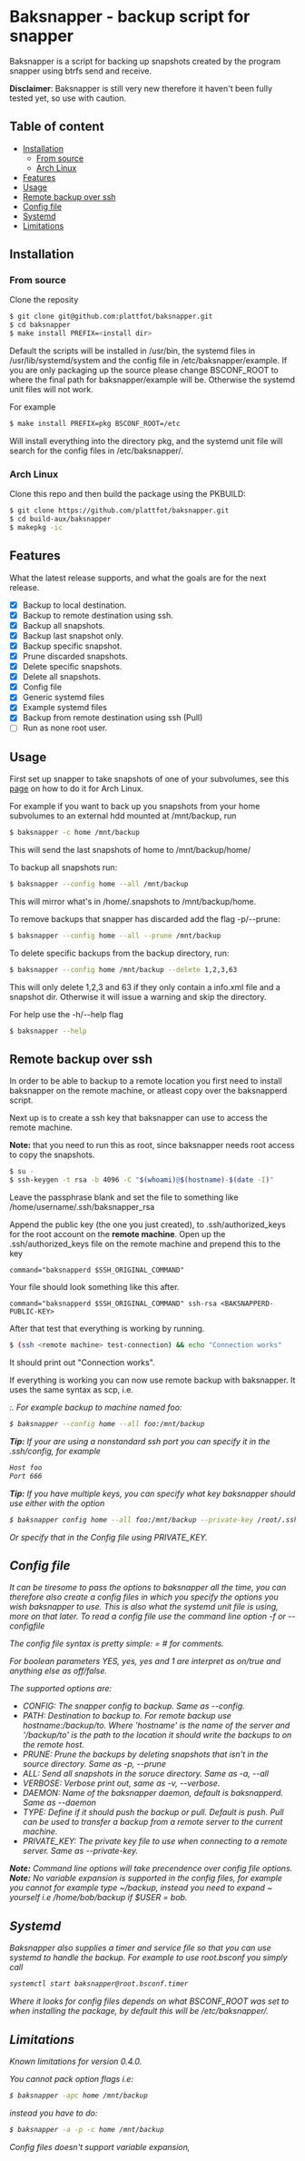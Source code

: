 # Baksnapper - backup script for snapper
Baksnapper is a script for backing up snapshots created by the program snapper using btrfs send and receive.

**Disclaimer**: Baksnapper is still very new therefore it haven't been fully tested yet, so use with caution.

## Table of content
- [Installation](#installation)
  - [From source](#from-source)
  - [Arch Linux](#arch-linux)
- [Features](#features)
- [Usage](#usage)
- [Remote backup over ssh](#remote-backup-over-ssh)
- [Config file](#config-file)
- [Systemd]($systemd)
- [Limitations](#limitations)

## Installation

### From source
Clone the reposity
```bash
$ git clone git@github.com:plattfot/baksnapper.git
$ cd baksnapper
$ make install PREFIX=<install dir>
```

Default the scripts will be installed in /usr/bin, the systemd files
in /usr/lib/systemd/system and the config file in /etc/baksnapper/example. If
you are only packaging up the source please change BSCONF_ROOT to
where the final path for baksnapper/example will be. Otherwise the
systemd unit files will not work.

For example
```bash
$ make install PREFIX=pkg BSCONF_ROOT=/etc
```

Will install everything into the directory pkg, and the systemd unit
file will search for the config files in /etc/baksnapper/.

### Arch Linux
Clone this repo and then build the package using the PKBUILD:
```bash
$ git clone https://github.com/plattfot/baksnapper.git
$ cd build-aux/baksnapper
$ makepkg -ic
```
## Features
What the latest release supports, and what the goals are for the next
release.

- [x] Backup to local destination.
- [x] Backup to remote destination using ssh.
- [x] Backup all snapshots.
- [x] Backup last snapshot only.
- [x] Backup specific snapshot.
- [x] Prune discarded snapshots.
- [x] Delete specific snapshots.
- [x] Delete all snapshots.
- [x] Config file
- [x] Generic systemd files
- [x] Example systemd files
- [x] Backup from remote destination using ssh (Pull)
- [ ] Run as none root user.

## Usage

First set up snapper to take snapshots of one of your subvolumes, see
this [page](https://wiki.archlinux.org/index.php/Snapper) on how to do
it for Arch Linux.

For example if you want to back up you snapshots from your home
subvolumes to an external hdd mounted at /mnt/backup, run

```bash
$ baksnapper -c home /mnt/backup
```

This will send the last snapshots of home to
/mnt/backup/home/<snapshot nr>

To backup all snapshots run:
```bash
$ baksnapper --config home --all /mnt/backup
```

This will mirror what's in /home/.snapshots to /mnt/backup/home.

To remove backups that snapper has discarded add the flag -p/--prune:
```bash
$ baksnapper --config home --all --prune /mnt/backup
```

To delete specific backups from the backup directory, run:
```bash
$ baksnapper --config home /mnt/backup --delete 1,2,3,63
```

This will only delete 1,2,3 and 63 if they only contain a info.xml
file and a snapshot dir. Otherwise it will issue a warning and skip
the directory.

For help use the -h/--help flag
```bash
$ baksnapper --help
```
## Remote backup over ssh

In order to be able to backup to a remote location you first need to
install baksnapper on the remote machine, or atleast copy over the
baksnapperd script.

Next up is to create a ssh key that baksnapper can use to access the
remote machine.

**Note:** that you need to run this as root, since baksnapper needs
root access to copy the snapshots.

```bash
$ su -
$ ssh-keygen -t rsa -b 4096 -C "$(whoami)@$(hostname)-$(date -I)"
```

Leave the passphrase blank and set the file to something like
/home/username/.ssh/baksnapper_rsa

Append the public key (the one you just created), to
.ssh/authorized_keys for the root account on the **remote machine**.
Open up the .ssh/authorized_keys file on the remote machine and
prepend this to the key

```
command="baksnapperd $SSH_ORIGINAL_COMMAND"
```

Your file should look something like this after.
```
command="baksnapperd $SSH_ORIGINAL_COMMAND" ssh-rsa <BAKSNAPPERD-PUBLIC-KEY>
```

After that test that everything is working by running.
```bash
$ (ssh <remote machine> test-connection) && echo "Connection works"
```

It should print out "Connection works".

If everything is working you can now use remote backup with
baksnapper.  It uses the same syntax as scp,
i.e. <address>:<path>. For example backup to machine named foo:

```bash
$ baksnapper --config home --all foo:/mnt/backup
```

**Tip:** If your are using a nonstandard ssh port you can specify it
in the .ssh/config, for example
```bash
Host foo
Port 666
```

**Tip:** If you have multiple keys, you can specify what key
baksnapper should use either with the option
```bash
$ baksnapper config home --all foo:/mnt/backup --private-key /root/.ssh/<BAKSNAPPERD-PRIVATE-KEY>
```
Or specify that in the Config file using PRIVATE_KEY.

## Config file

It can be tiresome to pass the options to baksnapper all the time, you
can therefore also create a config files in which you specify the
options you wish baksnapper to use. This is also what the systemd unit
file is using, more on that later.  To read a config file use the
command line option -f <conf> or --configfile <conf>

The config file syntax is pretty simple: <COMMAND> = <VALUE>
\# for comments.

For boolean parameters YES, yes, yes and 1 are interpret as on/true and
anything else as off/false.

The supported options are:
* CONFIG: The snapper config to backup. Same as --config.
* PATH: Destination to backup to. For remote backup use
        hostname:/backup/to. Where 'hostname' is the name of the
        server and '/backup/to' is the path to the location it should
        write the backups to on the remote host.
* PRUNE: Prune the backups by deleting snapshots that isn't in the source directory.
       Same as -p, --prune
* ALL: Send all snapshots in the soruce directory. Same as -a, --all
* VERBOSE: Verbose print out, same as -v, --verbose.
* DAEMON: Name of the baksnapper daemon, default is baksnapperd. Same as --daemon
* TYPE: Define if it should push the backup or pull. Default is push.
  	Pull can be used to transfer a backup from a remote server to
  	the current machine.
* PRIVATE_KEY: The private key file to use when connecting to a remote
  server. Same as --private-key.

**Note:** Command line options will take precendence over config file options.
**Note:** No variable expansion is supported in the config files, for
example you cannot for example type ~/backup, instead you need to
expand ~ yourself i.e /home/bob/backup if $USER = bob.

## Systemd

Baksnapper also supplies a timer and service file so that you can use
systemd to handle the backup.
For example to use root.bsconf you simply call

```bash
systemctl start baksnapper@root.bsconf.timer
```

Where it looks for config files depends on what BSCONF_ROOT was set to
when installing the package, by default this will be /etc/baksnapper/.

## Limitations

Known limitations for version 0.4.0.

You cannot pack option flags i.e:

```bash
$ baksnapper -apc home /mnt/backup
```

instead you have to do:

```bash
$ baksnapper -a -p -c home /mnt/backup
```

Config files doesn't support variable expansion,
